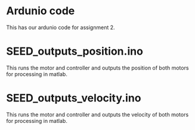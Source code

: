 # Ardunio code
This has our ardunio code for assignment 2.

# SEED_outputs_position.ino
This runs the motor and controller and outputs the position of both motors for processing in matlab.

# SEED_outputs_velocity.ino
This runs the motor and controller and outputs the velocity of both motors for processing in matlab.
